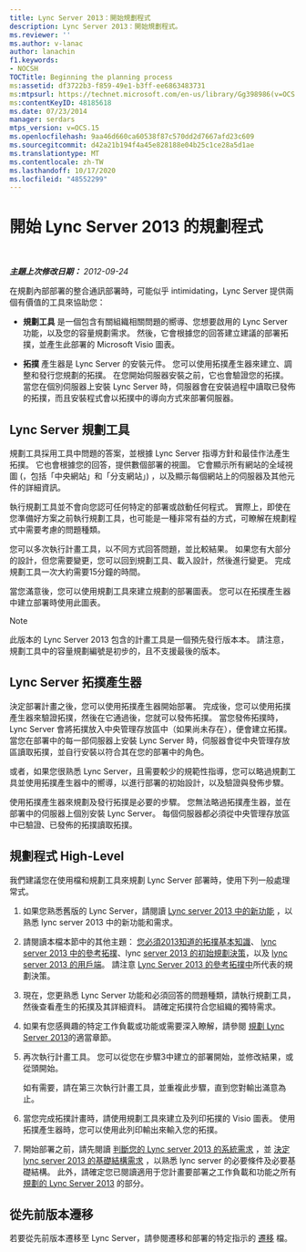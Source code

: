 ```yaml
---
title: Lync Server 2013：開始規劃程式
description: Lync Server 2013：開始規劃程式。
ms.reviewer: ''
ms.author: v-lanac
author: lanachin
f1.keywords:
- NOCSH
TOCTitle: Beginning the planning process
ms:assetid: df3722b3-f859-49e1-b3ff-ee6863483731
ms:mtpsurl: https://technet.microsoft.com/en-us/library/Gg398986(v=OCS.15)
ms:contentKeyID: 48185618
ms.date: 07/23/2014
manager: serdars
mtps_version: v=OCS.15
ms.openlocfilehash: 9aa46d660ca60538f87c570dd2d7667afd23c609
ms.sourcegitcommit: d42a21b194f4a45e828188e04b25c1ce28a5d1ae
ms.translationtype: MT
ms.contentlocale: zh-TW
ms.lasthandoff: 10/17/2020
ms.locfileid: "48552299"
---
```

# <a name="beginning-the-planning-process-for-lync-server-2013"></a>開始 Lync Server 2013 的規劃程式

<div data-xmlns="http://www.w3.org/1999/xhtml">

<div class="topic" data-xmlns="http://www.w3.org/1999/xhtml" data-msxsl="urn:schemas-microsoft-com:xslt" data-cs="https://msdn.microsoft.com/">

<div data-asp="https://msdn2.microsoft.com/asp">



</div>

<div id="mainSection">

<div id="mainBody">

<span> </span>

_**主題上次修改日期：** 2012-09-24_

在規劃內部部署的整合通訊部署時，可能似乎 intimidating，Lync Server 提供兩個有價值的工具來協助您：

  - **規劃工具** 是一個包含有關組織相關問題的嚮導、您想要啟用的 Lync Server 功能，以及您的容量規劃需求。 然後，它會根據您的回答建立建議的部署拓撲，並產生此部署的 Microsoft Visio 圖表。

  - **拓撲** 產生器是 Lync Server 的安裝元件。 您可以使用拓撲產生器來建立、調整和發行您規劃的拓撲。 在您開始伺服器安裝之前，它也會驗證您的拓撲。 當您在個別伺服器上安裝 Lync Server 時，伺服器會在安裝過程中讀取已發佈的拓撲，而且安裝程式會以拓撲中的導向方式來部署伺服器。

<div>

## <a name="lync-server-planning-tool"></a>Lync Server 規劃工具

規劃工具採用工具中問題的答案，並根據 Lync Server 指導方針和最佳作法產生拓撲。 它也會根據您的回答，提供數個部署的視圖。 它會顯示所有網站的全域視圖 (，包括「中央網站」和「分支網站」) ，以及顯示每個網站上的伺服器及其他元件的詳細資訊。

執行規劃工具並不會向您認可任何特定的部署或啟動任何程式。 實際上，即使在您準備好方案之前執行規劃工具，也可能是一種非常有益的方式，可瞭解在規劃程式中需要考慮的問題種類。

您可以多次執行計畫工具，以不同方式回答問題，並比較結果。 如果您有大部分的設計，但您需要變更，您可以回到規劃工具、載入設計，然後進行變更。 完成規劃工具一次大約需要15分鐘的時間。

當您滿意後，您可以使用規劃工具來建立規劃的部署圖表。 您可以在拓撲產生器中建立部署時使用此圖表。

<div>


> [!NOTE]  
> 此版本的 Lync Server 2013 包含的計畫工具是一個預先發行版本本。 請注意，規劃工具中的容量規劃編號是初步的，且不支援最後的版本。



</div>

</div>

<div>

## <a name="lync-server-topology-builder"></a>Lync Server 拓撲產生器

決定部署計畫之後，您可以使用拓撲產生器開始部署。 完成後，您可以使用拓撲產生器來驗證拓撲，然後在它通過後，您就可以發佈拓撲。 當您發佈拓撲時，Lync Server 會將拓撲放入中央管理存放區中（如果尚未存在），便會建立拓撲。 當您在部署中的每一部伺服器上安裝 Lync Server 時，伺服器會從中央管理存放區讀取拓撲，並自行安裝以符合其在您的部署中的角色。

或者，如果您很熟悉 Lync Server，且需要較少的規範性指導，您可以略過規劃工具並使用拓撲產生器中的嚮導，以進行部署的初始設計，以及驗證與發佈步驟。

使用拓撲產生器來規劃及發行拓撲是必要的步驟。 您無法略過拓撲產生器，並在部署中的伺服器上個別安裝 Lync Server。 每個伺服器都必須從中央管理存放區中已驗證、已發佈的拓撲讀取拓撲。

</div>

<div>

## <a name="high-level-planning-process"></a>規劃程式 High-Level

我們建議您在使用檔和規劃工具來規劃 Lync Server 部署時，使用下列一般處理常式。

1.  如果您熟悉舊版的 Lync Server，請閱讀 [Lync server 2013 中的新功能](lync-server-2013-new-features.md) ，以熟悉 lync server 2013 中的新功能和需求。

2.  請閱讀本檔本節中的其他主題： [您必須2013知道的拓撲基本知識](lync-server-2013-topology-basics-you-must-know-before-planning.md)、 [lync server 2013 中的參考拓撲](lync-server-2013-reference-topologies.md)、lync [server 2013 的初始規劃決策](lync-server-2013-initial-planning-decisions.md)，以及 [lync server 2013 的用戶端](lync-server-2013-clients.md)。 請注意 [Lync Server 2013 的參考拓撲中](lync-server-2013-reference-topologies.md)所代表的規劃決策。

3.  現在，您更熟悉 Lync Server 功能和必須回答的問題種類，請執行規劃工具，然後查看產生的拓撲及其詳細資料。 請確定拓撲符合您組織的獨特需求。

4.  如果有您感興趣的特定工作負載或功能或需要深入瞭解，請參閱 [規劃 Lync Server 2013](lync-server-2013-planning.md)的適當章節。

5.  再次執行計畫工具。 您可以從您在步驟3中建立的部署開始，並修改結果，或從頭開始。
    
    如有需要，請在第三次執行計畫工具，並重複此步驟，直到您對輸出滿意為止。

6.  當您完成拓撲計畫時，請使用規劃工具來建立及列印拓撲的 Visio 圖表。 使用拓撲產生器時，您可以使用此列印輸出來輸入您的拓撲。

7.  開始部署之前，請先閱讀 [判斷您的 Lync server 2013 的系統需求](lync-server-2013-determining-your-system-requirements.md) ，並 [決定 lync server 2013 的基礎結構需求](lync-server-2013-determining-your-infrastructure-requirements.md) ，以熟悉 lync server 的必要條件及必要基礎結構。 此外，請確定您已閱讀適用于您計畫要部署之工作負載和功能之所有 [規劃的 Lync Server 2013](lync-server-2013-planning.md) 的部分。

</div>

<div>

## <a name="migrating-from-previous-versions"></a>從先前版本遷移

若要從先前版本遷移至 Lync Server，請參閱遷移和部署的特定指示的 [遷移](migration.md) 檔。

</div>

</div>

<span> </span>

</div>

</div>

</div>

